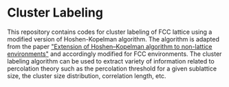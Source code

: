 # Cluster Labeling
This repository contains codes for cluster labeling of FCC lattice using a modified version of Hoshen-Kopelman algorithm. The algorithm is adapted from the paper ["Extension of Hoshen–Kopelman algorithm to non-lattice environments"](https://doi.org/10.1016/S0378-4371(02)01586-8) and accordingly modified for FCC environments. The cluster labeling algorithm can be used to extract variety of information related to percolation theory such as the percolation threshold for a given sublattice size, the cluster size distribution, correlation length, etc.
